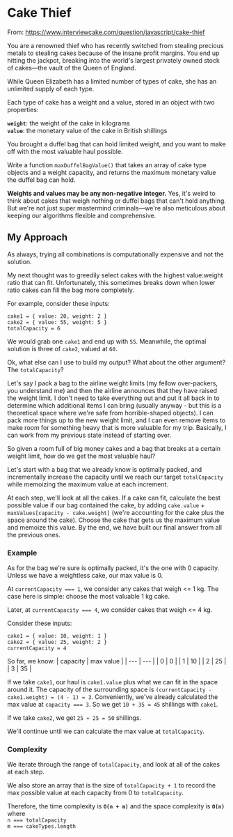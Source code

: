 # Cake Thief

From: https://www.interviewcake.com/question/javascript/cake-thief

You are a renowned thief who has recently switched from stealing precious metals to stealing cakes
because of the insane profit margins. You end up hitting the jackpot, breaking into the world's
largest privately owned stock of cakes—the vault of the Queen of England.

While Queen Elizabeth has a limited number of types of cake, she has an unlimited supply of each
type.

Each type of cake has a weight and a value, stored in an object with two properties:

**`weight`**: the weight of the cake in kilograms\
**`value`**: the monetary value of the cake in British shillings

You brought a duffel bag that can hold limited weight, and you want to make off with the most
valuable haul possible.

Write a function `maxDuffelBagValue()` that takes an array of cake type objects and a weight
capacity, and returns the maximum monetary value the duffel bag can hold.

**Weights and values may be any non-negative integer.** Yes, it's weird to think about cakes that
weigh nothing or duffel bags that can't hold anything. But we're not just super mastermind
criminals—we're also meticulous about keeping our algorithms flexible and comprehensive.

## My Approach

As always, trying all combinations is computationally expensive and not the solution. 

My next thought was to greedily select cakes with the highest value:weight ratio that can fit. Unfortunately, this sometimes breaks down when lower ratio cakes can fill the bag more completely.

For example, consider these inputs:
```
cake1 = { value: 20, weight: 2 }
cake2 = { value: 55, weight: 5 }
totalCapacity = 6
```
We would grab one `cake1` and end up with `55`. Meanwhile, the optimal solution is three of `cake2`,
valued at `60`.

Ok, what else can I use to build my output? What about the other argument? The `totalCapacity`?

Let's say I pack a bag to the airline weight limits (my fellow over-packers, you understand me) and
then the airline announces that they have raised the weight limit. I don't need to take everything
out and put it all back in to determine which additional items I can bring (usually anyway - but
this is a theoretical space where we're safe from horrible-shaped objects). I can pack more things
up to the new weight limit, and I can even remove items to make room for something heavy that is
more valuable for my trip. Basically, I can work from my previous state instead of starting over.

So given a room full of big money cakes and a bag that breaks at a certain weight limit, how do we
get the most valuable haul?

Let's start with a bag that we already know is optimally packed, and incrementally increase the
capacity until we reach our target `totalCapacity` while memoizing the maximum value at each
increment.

At each step, we'll look at all the cakes. If a cake can fit, calculate the best possible value
if our bag contained the cake, by adding `cake.value` + `maxValues[capacity - cake.weight]` (we're
accounting for the cake plus the space around the cake). Choose the cake that gets us the maximum
value and memoize this value. By the end, we have built our final answer from all the previous ones.

### Example
As for the bag we're sure is optimally packed, it's the one with 0 capacity. Unless we have
a weightless cake, our max value is 0.

At `currentCapacity === 1`, we consider any cakes that weigh <= 1 kg. The case here is simple:
choose the most valuable 1 kg cake.

Later, at `currentCapacity === 4`, we consider cakes that weigh <= 4 kg.

Consider these inputs:

```
cake1 = { value: 10, weight: 1 }
cake2 = { value: 25, weight: 2 }
currentCapacity = 4
```

So far, we know:
| capacity | max value |
| --- | --- |
| 0 | 0 |
| 1 | 10 |
| 2 | 25 |
| 3 | 35 |

If we take `cake1`, our haul is `cake1.value` plus what we can fit in the space
around it. The capacity of the surrounding space is `(currentCapacity - cake1.weight) = (4 - 1) = 3`.
Conveniently, we've already calculated the max value at `capacity === 3`.
So we get `10 + 35 = 45` shillings with `cake1`.

If we take `cake2`, we get `25 + 25 = 50` shillings.

We'll continue until we can calculate the max value at `totalCapacity`.

### Complexity
We iterate through the range of `totalCapacity`, and look at all of the cakes at each step.

We also store an array that is the size of `totalCapacity + 1` to record the max possible value
at each capacity from 0 to `totalCapacity`.

Therefore, the time complexity is **`O(n + m)`** and the space complexity is **`O(n)`** where\
`n === totalCapacity`\
`m === cakeTypes.length`


